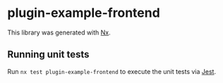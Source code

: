 # plugin-example-frontend

This library was generated with [Nx](https://nx.dev).

## Running unit tests

Run `nx test plugin-example-frontend` to execute the unit tests via [Jest](https://jestjs.io).
